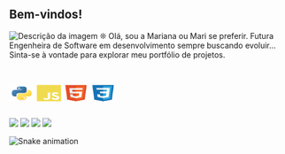 

## Bem-vindos!
<img src="https://github.com/marianapaulina/Marianapaulina/assets/88860217/3e6233ff-6c9b-43ea-a2e1-7b313bb4fc62" alt="Descrição da imagem" width="1100" height="1000">
❊ Olá, sou a Mariana ou Mari se preferir.
Futura Engenheira de Software em desenvolvimento sempre buscando evoluir... 
Sinta-se à vontade para explorar meu portfólio de projetos.

 ##
 
<div style="display: inline_block"><br>
  <img align="center" alt="Mari-Python" height="30" width="45" src="https://raw.githubusercontent.com/devicons/devicon/master/icons/python/python-original.svg">
  <img align="center" alt="Mari-Js" height="30" width="45" src="https://raw.githubusercontent.com/devicons/devicon/master/icons/javascript/javascript-plain.svg">
  <img align="center" alt="Mari-HTML" height="30" width="45" src="https://raw.githubusercontent.com/devicons/devicon/master/icons/html5/html5-original.svg">
  <img align="center" alt="Mari-CSS" height="30" width="45" src="https://raw.githubusercontent.com/devicons/devicon/master/icons/css3/css3-original.svg">
 </div>
  
    
   ##

 
 <div>
  <a href="https://www.instagram.com/mah_paulina55/" target="_blank"><img src="https://img.shields.io/badge/-Instagram-%23E4405F?style=for-the-badge&logo=instagram&logoColor=white" target="_blank"></a>
 	<a href="https://discord.com/channels/@me" target="_blank"><img src="https://img.shields.io/badge/Discord-7289DA?style=for-the-badge&logo=discord&logoColor=white" target="_blank"></a>  
  <a href = "mailto:marianapaulina.work@gmail.com"><img src="https://img.shields.io/badge/-Gmail-%23333?style=for-the-badge&logo=gmail&logoColor=white" target="_blank"></a>
  <a href="https://www.linkedin.com/in/mariana-paulina/" target="_blank"><img src="https://img.shields.io/badge/-LinkedIn-%230077B5?style=for-the-badge&logo=linkedin&logoColor=white" target="_blank"></a> 
  
 </div>

   
![Snake animation](https://github.com/marianapaulina/marianapaulina/blob/output/github-contribution-grid-snake.svg)
 

 
  
  
